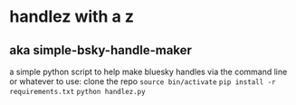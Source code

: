 # handlez with a z
## aka simple-bsky-handle-maker
a simple python script to help make bluesky handles via the command line or whatever
to use: 
clone the repo
`source bin/activate`
`pip install -r requirements.txt`
`python handlez.py` 
